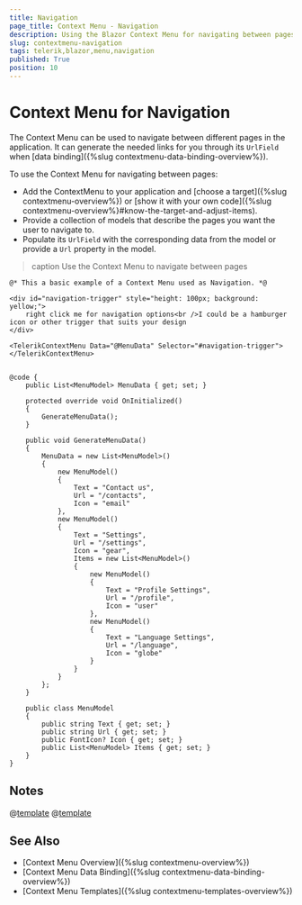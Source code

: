 ```yaml
---
title: Navigation
page_title: Context Menu - Navigation
description: Using the Blazor Context Menu for navigating between pages.
slug: contextmenu-navigation
tags: telerik,blazor,menu,navigation
published: True
position: 10
---
```


# Context Menu for Navigation

The Context Menu can be used to navigate between different pages in the application. It can generate the needed links for you through its `UrlField` when [data binding]({%slug contextmenu-data-binding-overview%}).

To use the Context Menu for navigating between pages:

* Add the ContextMenu to your application and [choose a target]({%slug contextmenu-overview%}) or [show it with your own code]({%slug contextmenu-overview%}#know-the-target-and-adjust-items).
* Provide a collection of models that describe the pages you want the user to navigate to.
* Populate its `UrlField` with the corresponding data from the model or provide a `Url` property in the model.

>caption Use the Context Menu to navigate between pages

````CSHTML
@* This a basic example of a Context Menu used as Navigation. *@

<div id="navigation-trigger" style="height: 100px; background: yellow;">
    right click me for navigation options<br />I could be a hamburger icon or other trigger that suits your design
</div>

<TelerikContextMenu Data="@MenuData" Selector="#navigation-trigger">
</TelerikContextMenu>


@code {
    public List<MenuModel> MenuData { get; set; }

    protected override void OnInitialized()
    {
        GenerateMenuData();
    }

    public void GenerateMenuData()
    {
        MenuData = new List<MenuModel>()
        {
            new MenuModel()
            {
                Text = "Contact us",
                Url = "/contacts",
                Icon = "email"
            },
            new MenuModel()
            {
                Text = "Settings",
                Url = "/settings",
                Icon = "gear",
                Items = new List<MenuModel>()
                {
                    new MenuModel()
                    {
                        Text = "Profile Settings",
                        Url = "/profile",
                        Icon = "user"
                    },
                    new MenuModel()
                    {
                        Text = "Language Settings",
                        Url = "/language",
                        Icon = "globe"
                    }
                }
            }
        };
    }

    public class MenuModel
    {
        public string Text { get; set; }
        public string Url { get; set; }
        public FontIcon? Icon { get; set; }
        public List<MenuModel> Items { get; set; }
    }
}
````

## Notes

@[template](/_contentTemplates/common/navigation-components.md#navman-used)
@[template](/_contentTemplates/common/navigation-components.md#double-navigation)

## See Also

* [Context Menu Overview]({%slug contextmenu-overview%})
* [Context Menu Data Binding]({%slug contextmenu-data-binding-overview%})
* [Context Menu Templates]({%slug contextmenu-templates-overview%})

